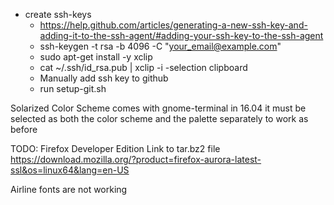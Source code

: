 - create ssh-keys
  - https://help.github.com/articles/generating-a-new-ssh-key-and-adding-it-to-the-ssh-agent/#adding-your-ssh-key-to-the-ssh-agent
  - ssh-keygen -t rsa -b 4096 -C "your_email@example.com"
  - sudo apt-get install -y xclip
  - cat ~/.ssh/id_rsa.pub | xclip -i -selection clipboard
  - Manually add ssh key to github
  - run setup-git.sh

Solarized Color Scheme comes with gnome-terminal in 16.04
it must be selected as both the color scheme and the palette separately to work as before

TODO:
Firefox Developer Edition Link to tar.bz2 file
https://download.mozilla.org/?product=firefox-aurora-latest-ssl&os=linux64&lang=en-US

Airline fonts are not working
